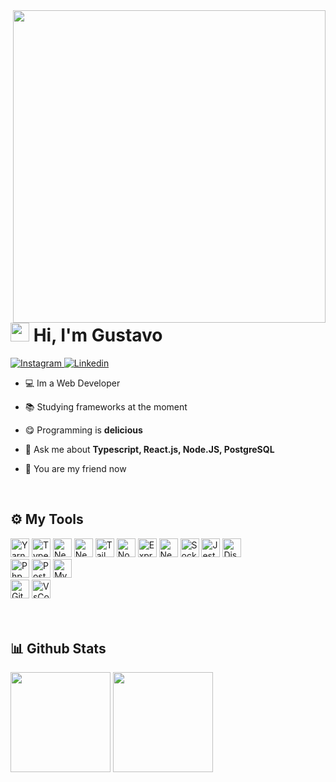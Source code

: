 <img align="right" height="500px" src="https://raw.githubusercontent.com/gist/Gurtinho/2632940541f28cd27dac7d91ef63c024/raw/197bbd6f5ad9948d3a30e6b4641ecff39a94bf71/gurtinhocard.svg" />


<h1 align="left"><img height="30px" src="https://user-images.githubusercontent.com/50364832/143615313-330ef73e-ee1c-4cfe-b71d-7462a00f16b4.gif" /> Hi, I'm Gustavo</h1>


<div align="left">
  <a href="https://www.instagram.com/gutolitt/" target="blank">
    <img src="https://img.shields.io/badge/-Instagram-%23E4405F?style=flat&logo=instagram&logoColor=white" alt="Instagram">
  </a>
  <a href="https://www.linkedin.com/in/gustavo-litter-6ab24b191/" target="blank">
    <img src="https://img.shields.io/badge/-Linkedin-%230e76a8?style=flat&logo=linkedin&logoColor=white" alt="Linkedin" />
  </a>
</div>


- 💻 Im a Web Developer

- 📚 Studying frameworks at the moment

- 😋 Programming is **delicious**

- 💬 Ask me about **Typescript, React.js, Node.JS, PostgreSQL**

- 🥳 You are my friend now

</br>


## ⚙️ My Tools
<div align="left">
  <img height="30em" src="https://cdn.jsdelivr.net/gh/devicons/devicon/icons/yarn/yarn-original.svg" alt="Yarn" />
  <img height="30em" src="https://cdn.jsdelivr.net/gh/devicons/devicon/icons/typescript/typescript-original.svg" alt="Typescript" />
  <img height="30em" src="https://cdn.jsdelivr.net/gh/devicons/devicon/icons/react/react-original.svg"  alt="Next.js" />
  <img height="30em" src="https://cdn.jsdelivr.net/gh/devicons/devicon/icons/nextjs/nextjs-original.svg" alt="Next.js" />
  <img height="30em" src="https://cdn.jsdelivr.net/gh/devicons/devicon/icons/tailwindcss/tailwindcss-plain.svg" alt="Tailwindcss" />
  <img height="30em" src="https://cdn.jsdelivr.net/gh/devicons/devicon/icons/nodejs/nodejs-original.svg" alt="Node.js" />
  <img height="30em" src="https://cdn.jsdelivr.net/gh/devicons/devicon/icons/express/express-original.svg" alt="Express" />
  <img height="30em" src="https://cdn.jsdelivr.net/gh/devicons/devicon/icons/nestjs/nestjs-plain.svg" alt="Nest.js" />
  <img height="30em" src="https://cdn.jsdelivr.net/gh/devicons/devicon/icons/socketio/socketio-original.svg" alt="Socket.io" />
  <img height="30em" src="https://cdn.jsdelivr.net/gh/devicons/devicon/icons/jest/jest-plain.svg" alt="Jest" />
  <img height="30em" src="https://cdn.jsdelivr.net/gh/devicons/devicon/icons/discordjs/discordjs-original.svg" alt="Discord.js" />
</div>
<div align="left">
  <img height="30em" src="https://cdn.jsdelivr.net/gh/devicons/devicon/icons/php/php-original.svg" alt="Php" />
  <img height="30em" src="https://cdn.jsdelivr.net/gh/devicons/devicon/icons/postgresql/postgresql-original.svg" alt="PostgreSql" />
  <img height="30em" src="https://cdn.jsdelivr.net/gh/devicons/devicon/icons/mysql/mysql-original.svg" alt="MySql" />
</div>
<div align="left">
  <img height="30em" src="https://cdn.jsdelivr.net/gh/devicons/devicon/icons/github/github-original.svg" alt="GitHub" />
  <img height="30em" src="https://cdn.jsdelivr.net/gh/devicons/devicon/icons/vscode/vscode-original.svg" alt="VsCode" />
</div>
</br></br>


## 📊 Github Stats
<div align="left">
  <img height="160em" 
       src="https://github-readme-stats.vercel.app/api?username=Gurtinho&show_icons=true&theme=radical&include_all_commits=true&count_private=true"/>
  <img height="160em" 
       src="https://github-readme-stats.vercel.app/api/top-langs/?username=Gurtinho&layout=compact&langs_count=7&theme=radical"/>
</div>
</br>
